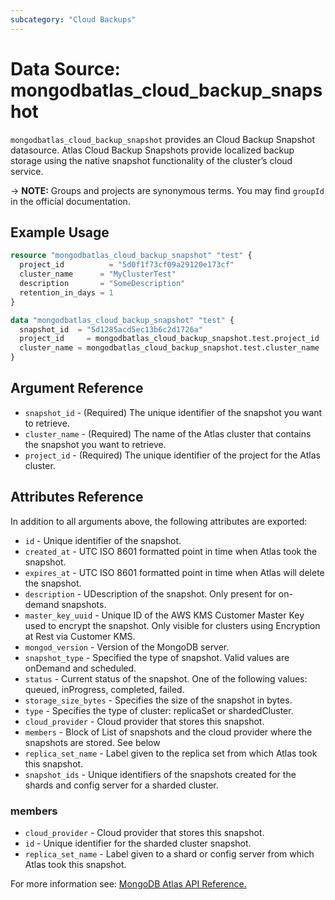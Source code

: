 ```yaml
---
subcategory: "Cloud Backups"
---
```


# Data Source: mongodbatlas_cloud_backup_snapshot

`mongodbatlas_cloud_backup_snapshot` provides an Cloud Backup Snapshot datasource. Atlas Cloud Backup Snapshots provide localized backup storage using the native snapshot functionality of the cluster’s cloud service.

-> **NOTE:** Groups and projects are synonymous terms. You may find `groupId` in the official documentation.

## Example Usage

```terraform
resource "mongodbatlas_cloud_backup_snapshot" "test" {
  project_id          = "5d0f1f73cf09a29120e173cf"
  cluster_name      = "MyClusterTest"
  description       = "SomeDescription"
  retention_in_days = 1
}

data "mongodbatlas_cloud_backup_snapshot" "test" {
  snapshot_id  = "5d1285acd5ec13b6c2d1726a"
  project_id     = mongodbatlas_cloud_backup_snapshot.test.project_id
  cluster_name = mongodbatlas_cloud_backup_snapshot.test.cluster_name
}
```

## Argument Reference

* `snapshot_id` - (Required) The unique identifier of the snapshot you want to retrieve.
* `cluster_name` - (Required) The name of the Atlas cluster that contains the snapshot you want to retrieve.
* `project_id` - (Required) The unique identifier of the project for the Atlas cluster.

## Attributes Reference

In addition to all arguments above, the following attributes are exported:

* `id` - Unique identifier of the snapshot.
* `created_at` - UTC ISO 8601 formatted point in time when Atlas took the snapshot.
* `expires_at` - UTC ISO 8601 formatted point in time when Atlas will delete the snapshot.
* `description` - UDescription of the snapshot. Only present for on-demand snapshots.
* `master_key_uuid` - Unique ID of the AWS KMS Customer Master Key used to encrypt the snapshot. Only visible for clusters using Encryption at Rest via Customer KMS.
* `mongod_version` - Version of the MongoDB server.
* `snapshot_type` - Specified the type of snapshot. Valid values are onDemand and scheduled.
* `status` - Current status of the snapshot. One of the following values: queued, inProgress, completed, failed.
* `storage_size_bytes` - Specifies the size of the snapshot in bytes.
* `type` - Specifies the type of cluster: replicaSet or shardedCluster.
* `cloud_provider` - Cloud provider that stores this snapshot.
* `members` - Block of List of snapshots and the cloud provider where the snapshots are stored. See below
* `replica_set_name` - Label given to the replica set from which Atlas took this snapshot.
* `snapshot_ids` - Unique identifiers of the snapshots created for the shards and config server for a sharded cluster. 

### members

* `cloud_provider` - Cloud provider that stores this snapshot.
* `id` - Unique identifier for the sharded cluster snapshot.
* `replica_set_name` - Label given to a shard or config server from which Atlas took this snapshot.

For more information see: [MongoDB Atlas API Reference.](https://docs.atlas.mongodb.com/reference/api/cloud-backup/backup/get-one-backup/)